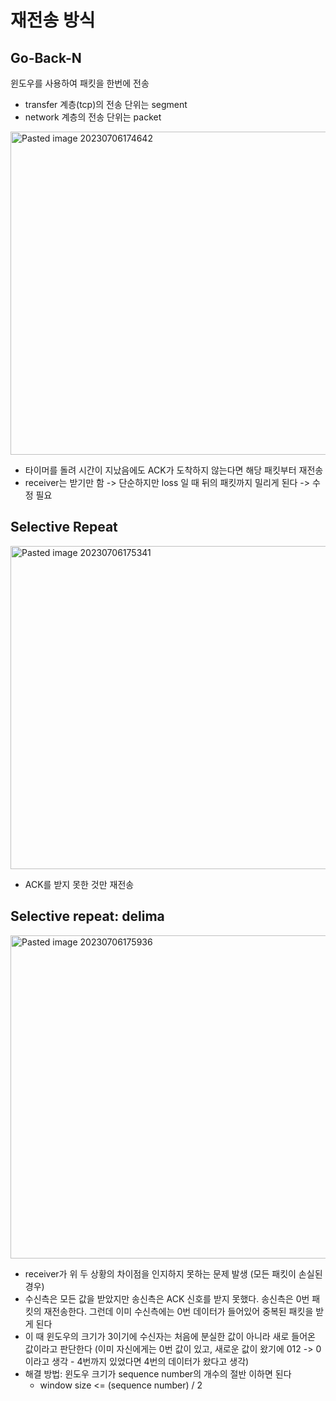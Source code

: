 # 재전송 방식
## Go-Back-N
윈도우를 사용하여 패킷을 한번에 전송 
- transfer 계층(tcp)의 전송 단위는 segment
- network 계층의 전송 단위는 packet

<img width="517" alt="Pasted image 20230706174642" src="https://github.com/Keep-Coding-Club/CS-Study/assets/87464975/57320a9e-cbf6-4e7f-82a4-02ef8fb04fd7">

- 타이머를 돌려 시간이 지났음에도 ACK가 도착하지 않는다면 해당 패킷부터 재전송
- receiver는 받기만 함 -> 단순하지만 loss 일 때 뒤의 패킷까지 밀리게 된다 -> 수정 필요 

## Selective Repeat 
<img width="517" alt="Pasted image 20230706175341" src="https://github.com/Keep-Coding-Club/CS-Study/assets/87464975/87d96072-8418-42cc-b22c-b2e7dd82b121">

- ACK를 받지 못한 것만 재전송 
## Selective repeat: delima
<img width="517" alt="Pasted image 20230706175936" src="https://github.com/Keep-Coding-Club/CS-Study/assets/87464975/b155d2ee-a59c-4950-b084-09f42f3b1a80">

- receiver가 위 두 상황의 차이점을 인지하지 못하는 문제 발생 (모든 패킷이 손실된 경우)
- 수신측은 모든 값을 받았지만 송신측은 ACK 신호를 받지 못했다. 송신측은 0번 패킷의 재전송한다. 그런데 이미 수신측에는 0번 데이터가 들어있어 중복된 패킷을 받게 된다 
- 이 때 윈도우의 크기가 3이기에 수신자는 처음에 분실한 값이 아니라 새로 들어온 값이라고 판단한다 (이미 자신에게는 0번 값이 있고, 새로운 값이 왔기에 012 -> 0이라고 생각 - 4번까지 있었다면 4번의 데이터가 왔다고 생각)
- 해결 방법: 윈도우 크기가 sequence number의 개수의 절반 이하면 된다 
	- window size <= (sequence number) / 2
